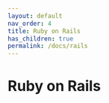 ```yaml
---
layout: default
nav_order: 4
title: Ruby on Rails
has_children: true
permalink: /docs/rails
---
```


# Ruby on Rails

